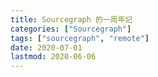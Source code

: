 ```yaml
---
title: Sourcegraph 的一周年记
categories: ["Sourcegraph"]
tags: ["sourcegraph", "remote"]
date: 2020-07-01
lastmod: 2020-06-06
---
```


